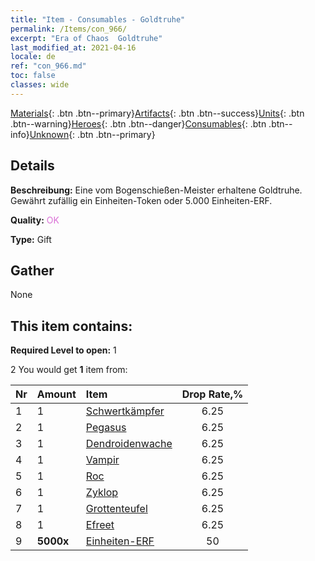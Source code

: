 ```yaml
---
title: "Item - Consumables - Goldtruhe"
permalink: /Items/con_966/
excerpt: "Era of Chaos  Goldtruhe"
last_modified_at: 2021-04-16
locale: de
ref: "con_966.md"
toc: false
classes: wide
---
```

 [Materials](/de/Items/){: .btn .btn--primary}[Artifacts](/de/Items/Artifacts/){: .btn .btn--success}[Units](/de/Items/Units/){: .btn .btn--warning}[Heroes](/de/Items/Heroes/){: .btn .btn--danger}[Consumables](/de/Items/Consumables/){: .btn .btn--info}[Unknown](/de/Items/Unknown/){: .btn .btn--primary}

## Details
 **Beschreibung:** Eine vom Bogenschießen-Meister erhaltene Goldtruhe. Gewährt zufällig ein Einheiten-Token oder 5.000 Einheiten-ERF.

 **Quality:** <span style="color: #DA70D6">OK</span>

 **Type:** Gift

## Gather

  None

## This item contains:

 **Required Level to open:** 1

 2 You would get **1** item  from:

  | Nr | Amount |     Item    | Drop Rate,% |
  |:---|:-------|:------------|:---------:|
  | 1 | 1 | [Schwertkämpfer](/de/Items/unt_193/) | 6.25 | 
  | 2 | 1 | [Pegasus](/de/Items/unt_202/) | 6.25 | 
  | 3 | 1 | [Dendroidenwache](/de/Items/unt_203/) | 6.25 | 
  | 4 | 1 | [Vampir](/de/Items/unt_211/) | 6.25 | 
  | 5 | 1 | [Roc](/de/Items/unt_221/) | 6.25 | 
  | 6 | 1 | [Zyklop](/de/Items/unt_222/) | 6.25 | 
  | 7 | 1 | [Grottenteufel](/de/Items/unt_230/) | 6.25 | 
  | 8 | 1 | [Efreet](/de/Items/unt_231/) | 6.25 | 
  | 9 |  **5000x** | [Einheiten-ERF](/de/Items/con_902/) | 50 | 
